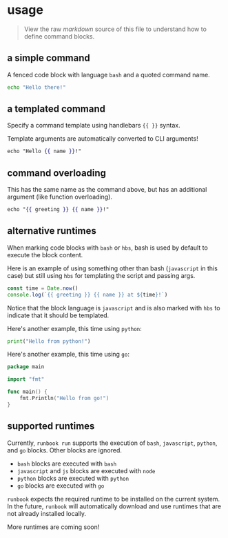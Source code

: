 # usage

> View the raw *markdown* source of this file to understand how to define command blocks.

## a simple command

A fenced code block with language `bash` and a quoted command name.

```bash "hello"
echo "Hello there!"
```

## a templated command

Specify a command template using handlebars `{{ }}` syntax.

Template arguments are automatically converted to CLI arguments!

```hbs "hello"
echo "Hello {{ name }}!"
```

## command overloading

This has the same name as the command above, but has an additional argument (like function overloading).

```hbs "hello"
echo "{{ greeting }} {{ name }}!"
```

## alternative runtimes

When marking code blocks with `bash` or `hbs`, bash is used by default to execute the block content.

Here is an example of using something other than bash (`javascript` in this case) but still using `hbs` for templating the script and passing args.

```javascript hbs "hello with time"
const time = Date.now()
console.log(`{{ greeting }} {{ name }} at ${time}!`)
```

Notice that the block language is `javascript` and is also marked with `hbs` to indicate that it should be templated.

Here's another example, this time using `python`:

```python "hello from python"
print("Hello from python!")
```

Here's another example, this time using `go`:

```go "hello from go"
package main

import "fmt"

func main() {
    fmt.Println("Hello from go!")
}
```

## supported runtimes

Currently, `runbook run` supports the execution of `bash`, `javascript`, `python`, and `go` blocks. Other blocks are ignored.

- `bash` blocks are executed with `bash`
- `javascript` and `js` blocks are executed with `node`
- `python` blocks are executed with `python`
- `go` blocks are executed with `go`

`runbook` expects the required runtime to be installed on the current system. In the future, `runbook` will automatically download and use runtimes that are not already installed locally.

More runtimes are coming soon!
